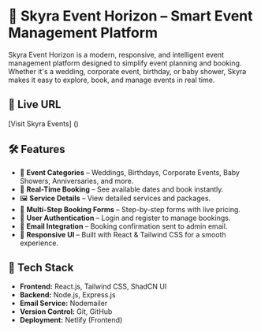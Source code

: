 # 🌟 Skyra Event Horizon – Smart Event Management Platform

Skyra Event Horizon is a modern, responsive, and intelligent event management platform designed to simplify event planning and booking. Whether it's a wedding, corporate event, birthday, or baby shower, Skyra makes it easy to explore, book, and manage events in real time.

## 🔗 Live URL
[Visit Skyra Events] ()

## 🛠️ Features

- 🎉 **Event Categories** – Weddings, Birthdays, Corporate Events, Baby Showers, Anniversaries, and more.
- 💬 **Real-Time Booking** – See available dates and book instantly.
- 🖼️ **Service Details** – View detailed services and packages.
- 📅 **Multi-Step Booking Forms** – Step-by-step forms with live pricing.
- 🔐 **User Authentication** – Login and register to manage bookings.
- 💌 **Email Integration** – Booking confirmation sent to admin email.
- 🎨 **Responsive UI** – Built with React & Tailwind CSS for a smooth experience.

## 🧱 Tech Stack

- **Frontend:** React.js, Tailwind CSS, ShadCN UI
- **Backend:** Node.js, Express.js
- **Email Service:** Nodemailer
- **Version Control:** Git, GitHub
- **Deployment:**  Netlify (Frontend)



